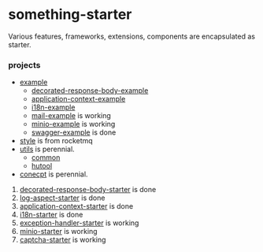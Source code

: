 # something-starter

Various features, frameworks, extensions, components are encapsulated as starter.

### projects

* [example](example)
  * [decorated-response-body-example](example/decorated-response-body-example)
  * [application-context-example](example/application-context-example)
  * [i18n-example](example/i18n-example)
  * [mail-example](example/mail-example) is working
  * [minio-example](example/minio-example/README.md) is working
  * [swagger-example](example/swagger-example/README.md) is done
* [style](style) is from rocketmq
* [utils](utils) is perennial.
  * [common](utils/common)
  * [hutool](utils/hutool)
* [conecpt](concept) is perennial.

1. [decorated-response-body-starter](decorated-response-body-starter) is done
2. [log-aspect-starter](log-aspect-starter) is done
3. [application-context-starter](application-context-starter) is done
4. [i18n-starter](i18n-starter) is done
5. [exception-handler-starter](exception-handler-starter) is working
6. [minio-starter](minio-starter) is working
6. [captcha-starter](captcha-starter/README.md) is working

###  